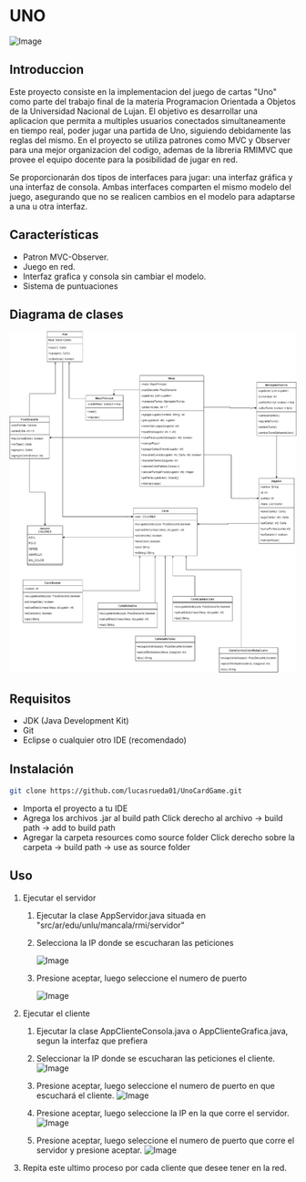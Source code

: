 # UNO

![Image](https://i0.wp.com/www.actionfigureinsider.com/wpress/wp-content/uploads/2021/04/UnoBanner.jpg?fit=1721%2C713)

## Introduccion

Este proyecto consiste en la implementacion del juego de cartas "Uno" como parte del trabajo final de la materia Programacion Orientada a Objetos de la Universidad Nacional de Lujan. El objetivo es desarrollar una aplicacion que permita a multiples usuarios conectados simultaneamente en tiempo real, poder jugar una partida de Uno, siguiendo debidamente las reglas del mismo.
En el proyecto se utiliza patrones como MVC y Observer para una mejor organizacion del codigo, ademas de la libreria RMIMVC que provee el equipo docente para la posibilidad de jugar en red.

Se proporcionarán dos tipos de interfaces para jugar: una interfaz gráfica y una interfaz de consola. Ambas interfaces comparten el mismo modelo del juego, asegurando que no se realicen cambios en el modelo para adaptarse a una u otra interfaz.

## Características

- Patron MVC-Observer.
- Juego en red.
- Interfaz grafica y consola sin cambiar el modelo.
- Sistema de puntuaciones

## Diagrama de clases

![Image](DiagramaDeClases.jpg)

## Requisitos

- JDK (Java Development Kit)
- Git
- Eclipse o cualquier otro IDE (recomendado)

## Instalación

```bash
git clone https://github.com/lucasrueda01/UnoCardGame.git
```

- Importa el proyecto a tu IDE
- Agrega los archivos .jar al build path
    Click derecho al archivo -> build path -> add to build path
- Agregar la carpeta resources como source folder
    Click derecho sobre la carpeta -> build path -> use as source folder

## Uso

1. Ejecutar el servidor
    1. Ejecutar la clase AppServidor.java situada en "src/ar/edu/unlu/mancala/rmi/servidor"
    2. Selecciona la IP donde se escucharan las peticiones

       ![Image](https://res.cloudinary.com/dwybyiio5/image/upload/v1690935864/imcyz62cvqyejhugfbcg.png)

    3. Presione aceptar, luego seleccione el numero de puerto

       ![Image](https://res.cloudinary.com/dwybyiio5/image/upload/v1690935905/jdunzlpnodidrybhoejp.png)

2. Ejecutar el cliente
    1. Ejecutar la clase AppClienteConsola.java o AppClienteGrafica.java, segun la interfaz que prefiera
    2. Seleccionar la IP donde se escucharan las peticiones el cliente.
    ![Image](https://res.cloudinary.com/dwybyiio5/image/upload/v1690935935/vjgmtuxujufilgxf6okw.png)

    3. Presione aceptar, luego seleccione el numero de puerto en que escuchará el cliente.
    ![Image](https://res.cloudinary.com/dwybyiio5/image/upload/v1690935533/cdpn8nhjs80kfptkzt2j.png)

    4. Presione aceptar, luego seleccione la IP en la que corre el servidor.
    ![Image](https://res.cloudinary.com/dwybyiio5/image/upload/v1690935691/qnpxvcewjxe61hzrtxma.png)

    5. Presione aceptar, luego seleccione el numero de puerto que corre el servidor y presione aceptar.
    ![Image](https://res.cloudinary.com/dwybyiio5/image/upload/v1690935647/zqkmhzotkod629if2ubr.png)

3. Repita este ultimo proceso por cada cliente que desee tener en la red.
